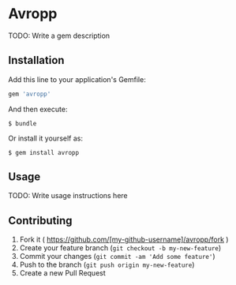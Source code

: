 # Avropp

TODO: Write a gem description

## Installation

Add this line to your application's Gemfile:

```ruby
gem 'avropp'
```

And then execute:

    $ bundle

Or install it yourself as:

    $ gem install avropp

## Usage

TODO: Write usage instructions here

## Contributing

1. Fork it ( https://github.com/[my-github-username]/avropp/fork )
2. Create your feature branch (`git checkout -b my-new-feature`)
3. Commit your changes (`git commit -am 'Add some feature'`)
4. Push to the branch (`git push origin my-new-feature`)
5. Create a new Pull Request
